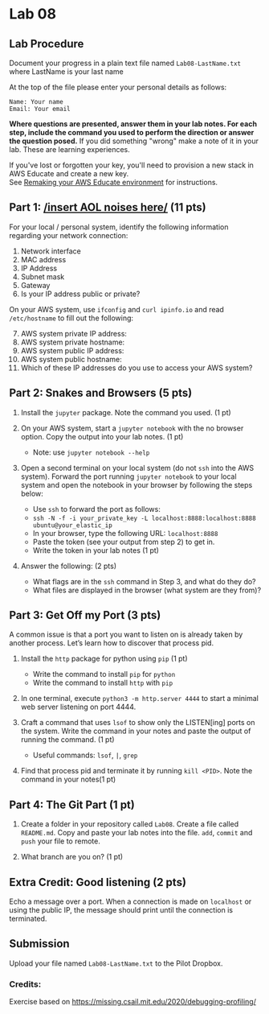 # Lab 08

## Lab Procedure

Document your progress in a plain text file named `Lab08-LastName.txt`  
where LastName is your last name

At the top of the file please enter your personal details as follows:

```
Name: Your name
Email: Your email

```

**Where questions are presented, answer them in your lab notes. For each step, include the command you used to perform the direction or answer the question posed.** If you did something "wrong" make a note of it in your lab. These are learning experiences.

If you've lost or forgotten your key, you'll need to provision a new stack in AWS Educate and create a new key.  
See [Remaking your AWS Educate environment](../../..) for instructions.

## Part 1: [/insert AOL noises here/](https://www.youtube.com/watch?v=D1UY7eDRXrs) (11 pts)

For your local / personal system, identify the following information regarding your network connection:

1. Network interface
2. MAC address
3. IP Address
4. Subnet mask
5. Gateway
6. Is your IP address public or private?

On your AWS system, use `ifconfig` and `curl ipinfo.io` and read `/etc/hostname` to fill out the following:

7. AWS system private IP address:
8. AWS system private hostname:
9. AWS system public IP address:
10. AWS system public hostname:
11. Which of these IP addresses do you use to access your AWS system?

## Part 2: Snakes and Browsers (5 pts)

1. Install the `jupyter` package. Note the command you used. (1 pt)

2. On your AWS system, start a `jupyter notebook` with the no browser option. Copy the output into your lab notes. (1 pt)

   - Note: use `jupyter notebook --help`

3. Open a second terminal on your local system (do not `ssh` into the AWS system). Forward the port running `jupyter notebook` to your local system and open the notebook in your browser by following the steps below:
   - Use `ssh` to forward the port as follows:
   - `ssh -N -f -i your_private_key -L localhost:8888:localhost:8888 ubuntu@your_elastic_ip`
   - In your browser, type the following URL: `localhost:8888`
   - Paste the token (see your output from step 2) to get in.
   - Write the token in your lab notes (1 pt)
4. Answer the following: (2 pts)
   - What flags are in the `ssh` command in Step 3, and what do they do?
   - What files are displayed in the browser (what system are they from)?

## Part 3: Get Off my Port (3 pts)

A common issue is that a port you want to listen on is already taken by another process. Let’s learn how to discover that process pid.

1. Install the `http` package for python using `pip` (1 pt)

   - Write the command to install `pip` for `python`
   - Write the command to install `http` with `pip`

2. In one terminal, execute `python3 -m http.server 4444` to start a minimal web server listening on port 4444.

3. Craft a command that uses `lsof` to show only the LISTEN[ing] ports on the system. Write the command in your notes and paste the output of running the command. (1 pt)

   - Useful commands: `lsof`, `|`, `grep`

4. Find that process pid and terminate it by running `kill <PID>`. Note the command in your notes(1 pt)

## Part 4: The Git Part (1 pt)

1. Create a folder in your repository called `Lab08`. Create a file called `README.md`. Copy and paste your lab notes into the file. `add`, `commit` and `push` your file to remote.

2. What branch are you on? (1 pt)

## Extra Credit: Good listening (2 pts)

Echo a message over a port. When a connection is made on `localhost` or using the public IP, the message should print until the connection is terminated.

## Submission

Upload your file named `Lab08-LastName.txt` to the Pilot Dropbox.

### Credits:

Exercise based on https://missing.csail.mit.edu/2020/debugging-profiling/
